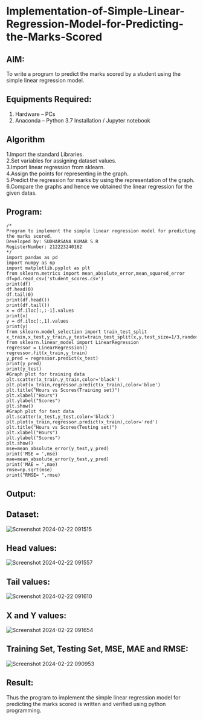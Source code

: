 # Implementation-of-Simple-Linear-Regression-Model-for-Predicting-the-Marks-Scored

## AIM:
To write a program to predict the marks scored by a student using the simple linear regression model.

## Equipments Required:
1. Hardware – PCs
2. Anaconda – Python 3.7 Installation / Jupyter notebook

## Algorithm
1.Import the standard Libraries.
<br>2.Set variables for assigning dataset values.
<br>3.Import linear regression from sklearn.
<br>4.Assign the points for representing in the graph.
<br>5.Predict the regression for marks by using the representation of the graph.
<br>6.Compare the graphs and hence we obtained the linear regression for the given datas. 
  

## Program:
```
/*
Program to implement the simple linear regression model for predicting the marks scored.
Developed by: SUDHARSANA KUMAR S R
RegisterNumber: 212223240162
*/
import pandas as pd
import numpy as np
import matplotlib.pyplot as plt
from sklearn.metrics import mean_absolute_error,mean_squared_error
df=pd.read_csv('student_scores.csv')
print(df)
df.head(0)
df.tail(0)
print(df.head())
print(df.tail())
x = df.iloc[:,:-1].values
print(x)
y = df.iloc[:,1].values
print(y)
from sklearn.model_selection import train_test_split
x_train,x_test,y_train,y_test=train_test_split(x,y,test_size=1/3,random_state=0)
from sklearn.linear_model import LinearRegression
regressor = LinearRegression()
regressor.fit(x_train,y_train)
y_pred = regressor.predict(x_test)
print(y_pred)
print(y_test)
#Graph plot for training data
plt.scatter(x_train,y_train,color='black')
plt.plot(x_train,regressor.predict(x_train),color='blue')
plt.title("Hours vs Scores(Training set)")
plt.xlabel("Hours")
plt.ylabel("Scores")
plt.show()
#Graph plot for test data
plt.scatter(x_test,y_test,color='black')
plt.plot(x_train,regressor.predict(x_train),color='red')
plt.title("Hours vs Scores(Testing set)")
plt.xlabel("Hours")
plt.ylabel("Scores")
plt.show()
mse=mean_absolute_error(y_test,y_pred)
print('MSE = ',mse)
mae=mean_absolute_error(y_test,y_pred)
print('MAE = ',mae)
rmse=np.sqrt(mse)
print("RMSE= ",rmse)
```
## Output:
## Dataset:

![Screenshot 2024-02-22 091515](https://github.com/sudharsanakumar18/Implementation-of-Simple-Linear-Regression-Model-for-Predicting-the-Marks-Scored/assets/138849110/4dfa8944-45ea-4520-be12-41ba501943e7)

## Head values:

![Screenshot 2024-02-22 091557](https://github.com/sudharsanakumar18/Implementation-of-Simple-Linear-Regression-Model-for-Predicting-the-Marks-Scored/assets/138849110/c3b18e9c-6b34-42bd-8df9-294b279bfe66)

## Tail values:

![Screenshot 2024-02-22 091610](https://github.com/sudharsanakumar18/Implementation-of-Simple-Linear-Regression-Model-for-Predicting-the-Marks-Scored/assets/138849110/861fc716-81ec-4975-96b4-db8ef2709178)

## X and Y values:

![Screenshot 2024-02-22 091654](https://github.com/sudharsanakumar18/Implementation-of-Simple-Linear-Regression-Model-for-Predicting-the-Marks-Scored/assets/138849110/081f961c-e2c9-4574-98b6-a9018bc799aa)

## Training Set, Testing Set, MSE, MAE and RMSE:

![Screenshot 2024-02-22 090953](https://github.com/sudharsanakumar18/Implementation-of-Simple-Linear-Regression-Model-for-Predicting-the-Marks-Scored/assets/138849110/e4523540-f46c-49d9-94eb-daff61e0084f)

## Result:
Thus the program to implement the simple linear regression model for predicting the marks scored is written and verified using python programming.
